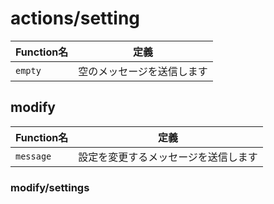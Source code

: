 # actions/setting
|Function名|定義|
|----|----|
|`empty`|空のメッセージを送信します|

## modify
|Function名|定義|
|----|----|
|`message`|設定を変更するメッセージを送信します|

### modify/settings

